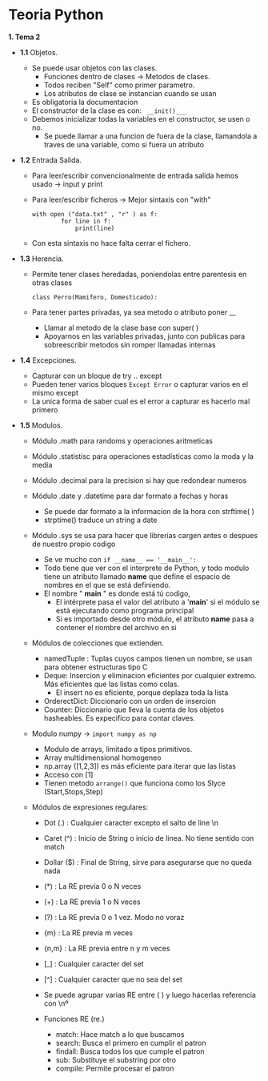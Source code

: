 # Teoria Python

__1. Tema 2__

* __1.1__ Objetos.

    - Se puede usar objetos con las clases.
        - Funciones dentro de clases -> Metodos de clases.
        - Todos reciben "Self" como primer parametro.
        - Los atributos de clase se instancian cuando se usan
    - Es obligatoria la documentacion
    - El constructor de la clase es con: ` __init()___`
    - Debemos inicializar todas la variables en el constructor, se usen o no.
        - Se puede llamar a una funcion de fuera de la clase, llamandola a traves de una variable, como si fuera un atributo
   
* __1.2__ Entrada Salida.

    - Para leer/escribir convencionalmente de entrada salida hemos usado -> input y print
    - Para leer/escribir ficheros -> Mejor sintaxis con "with"
    
        ``` 
        with open ("data.txt" , "r" ) as f:
                for line in f:
                    print(line)
        ```
     
     - Con esta sintaxis no hace falta cerrar el fichero.
     

* __1.3__ Herencia.

    - Permite tener clases heredadas, poniendolas entre parentesis en otras clases
    
        ```
        class Perro(Mamifero, Domesticado):
        ```
     - Para tener partes privadas, ya sea metodo o atributo poner __
        - Llamar al metodo de la clase base con super( )
        - Apoyarnos en las variables privadas, junto con publicas para sobreescribir metodos sin romper llamadas internas

* __1.4__ Excepciones.

    - Capturar con un bloque de try .. except
    - Pueden tener varios bloques `Except Error` o capturar varios en el mismo except
    - La unica forma de saber cual es el error a capturar es hacerlo mal primero

* __1.5__ Modulos.

    - Módulo .math para randoms y operaciones aritmeticas
    - Módulo .statistisc para operaciones estadísticas como la moda y la media
    - Módulo .decimal para la precision si hay que redondear numeros
    - Módulo .date y .datetime para dar formato a fechas y horas
        - Se puede dar formato a la informacion de la hora con strftime( )
        - strptime() traduce un string a date
    - Módulo .sys se usa para hacer que librerias cargen antes o despues de nuestro propio codigo
        - Se ve mucho con ` if __name__ == '__main__': ` 
        - Todo tiene que ver con el interprete de Python, y todo modulo tiene un atributo llamado __name__ que define el espacio de nombres en el que se está definiendo.
        - El nombre " __main__ " es donde está tú codigo, 
            - El intérprete pasa el valor del atributo a '__main__' si el módulo se está ejecutando como programa principal
            - Si es importado desde otro módulo, el atributo __name__ pasa a contener el nombre del archivo en si
     - Módulos de colecciones que extienden.
        - namedTuple : Tuplas cuyos campos tienen un nombre, se usan para obtener estructuras tipo C
        - Deque: Insercion y eliminacion eficientes por cualquier extremo. Más eficientes que las listas como colas.
            - El insert no es eficiente, porque deplaza toda la lista
        - OrderectDict: Diccionario con un orden de insercion
        - Counter: Diccionario que lleva la cuenta de los objetos hasheables. Es expecifico para contar claves.
        
     - Modulo numpy -> `import numpy as np `
        - Modulo de arrays, limitado a tipos primitivos.
        - Array multidimensional homogeneo
        - np.array ([1,2,3]) es más eficiente para iterar que las listas
        - Acceso con [1] 
        - Tienen metodo `arrange()` que funciona como los Slyce (Start,Stops,Step)
     - Módulos de expresiones regulares:
        - Dot (.) : Cualquier caracter excepto el salto de line \n
        - Caret (^) : Inicio de String o inicio de linea. No tiene sentido con match
        - Dollar ($) : Final de String, sirve para asegurarse que no queda nada
        - (*) : La RE previa 0 o N veces
        - (+) : La RE previa 1 o N veces
        - (?) : La RE previa 0 o 1 vez. Modo no voraz
        - {m} : La RE previa m veces
        - {n,m} : La RE previa entre n y m veces
        - [_] : Cualquier caracter del set
        - [^] : Cualquier caracter que no sea del set
        
        - Se puede agrupar varias RE entre ( ) y luego hacerlas referencia con \nº
        - Funciones RE (re.)
            - match: Hace match a lo que buscamos
            - search: Busca el primero en cumplir el patron
            - findall: Busca todos los que cumple el patron
            - sub: Substituye el substring por otro
            - compile: Permite procesar el patron
